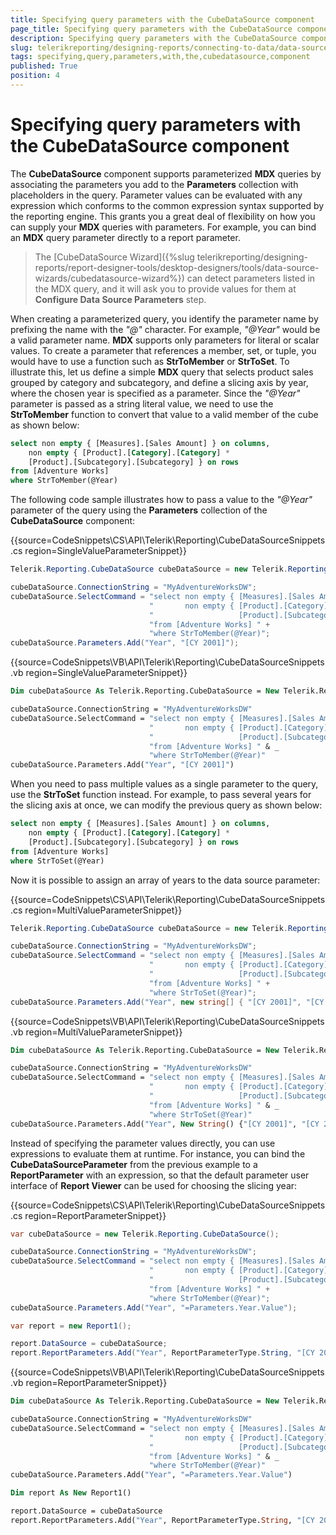 ```yaml
---
title: Specifying query parameters with the CubeDataSource component
page_title: Specifying query parameters with the CubeDataSource component 
description: Specifying query parameters with the CubeDataSource component
slug: telerikreporting/designing-reports/connecting-to-data/data-source-components/cubedatasource-component/specifying-query-parameters-with-the-cubedatasource-component
tags: specifying,query,parameters,with,the,cubedatasource,component
published: True
position: 4
---
```


# Specifying query parameters with the CubeDataSource component

The __CubeDataSource__ component supports parameterized __MDX__ queries by associating the parameters you add to the __Parameters__ collection with placeholders in the query. Parameter values can be evaluated with any expression which conforms to the common expression syntax supported by the reporting engine. This grants you a great deal of flexibility on how you can supply your __MDX__ queries with parameters. For example, you can bind an __MDX__ query parameter directly to a report parameter. 

> The [CubeDataSource Wizard]({%slug telerikreporting/designing-reports/report-designer-tools/desktop-designers/tools/data-source-wizards/cubedatasource-wizard%}) can detect parameters listed in the MDX query, and it will ask you to provide values for them at __Configure Data Source Parameters__ step. 

When creating a parameterized query, you identify the parameter name by prefixing the name with the *"@"* character. For example, *"@Year"*  would be a valid parameter name. __MDX__ supports only parameters for literal or scalar values. To create a parameter that references a member, set, or tuple, you would have to use a function such as __StrToMember__ or __StrToSet__. To illustrate this, let us define a simple __MDX__ query that selects product sales grouped by category and subcategory, and define a slicing axis by year, where the chosen year is specified as a parameter. Since the *"@Year"*  parameter is passed as a string literal value, we need to use the __StrToMember__  function to convert that value to a valid member of the cube as shown below: 
    
````sql
select non empty { [Measures].[Sales Amount] } on columns,
	non empty { [Product].[Category].[Category] *
	[Product].[Subcategory].[Subcategory] } on rows
from [Adventure Works]
where StrToMember(@Year)
````

The following code sample illustrates how to pass a value to the *"@Year"* parameter of the query using the __Parameters__ collection of the __CubeDataSource__ component: 

{{source=CodeSnippets\CS\API\Telerik\Reporting\CubeDataSourceSnippets.cs region=SingleValueParameterSnippet}}
````c#
Telerik.Reporting.CubeDataSource cubeDataSource = new Telerik.Reporting.CubeDataSource();

cubeDataSource.ConnectionString = "MyAdventureWorksDW";
cubeDataSource.SelectCommand = "select non empty { [Measures].[Sales Amount] } on columns, " +
                               "       non empty { [Product].[Category].[Category] * " +
                               "                   [Product].[Subcategory].[Subcategory] } on rows " +
                               "from [Adventure Works] " +
                               "where StrToMember(@Year)";
cubeDataSource.Parameters.Add("Year", "[CY 2001]");
````
{{source=CodeSnippets\VB\API\Telerik\Reporting\CubeDataSourceSnippets.vb region=SingleValueParameterSnippet}}
````vb
Dim cubeDataSource As Telerik.Reporting.CubeDataSource = New Telerik.Reporting.CubeDataSource()

cubeDataSource.ConnectionString = "MyAdventureWorksDW"
cubeDataSource.SelectCommand = "select non empty { [Measures].[Sales Amount] } on columns, " & _
                               "       non empty { [Product].[Category].[Category] * " & _
                               "                   [Product].[Subcategory].[Subcategory] } on rows " & _
                               "from [Adventure Works] " & _
                               "where StrToMember(@Year)"
cubeDataSource.Parameters.Add("Year", "[CY 2001]")
````

When you need to pass multiple values as a single parameter to the query, use the __StrToSet__ function instead. For example, to pass several years for the slicing axis at once, we can modify the previous query as shown below: 
    
````sql
select non empty { [Measures].[Sales Amount] } on columns,
	non empty { [Product].[Category].[Category] *
	[Product].[Subcategory].[Subcategory] } on rows
from [Adventure Works]
where StrToSet(@Year)
````

Now it is possible to assign an array of years to the data source parameter: 

{{source=CodeSnippets\CS\API\Telerik\Reporting\CubeDataSourceSnippets.cs region=MultiValueParameterSnippet}}
````c#
Telerik.Reporting.CubeDataSource cubeDataSource = new Telerik.Reporting.CubeDataSource();

cubeDataSource.ConnectionString = "MyAdventureWorksDW";
cubeDataSource.SelectCommand = "select non empty { [Measures].[Sales Amount] } on columns, " +
                               "       non empty { [Product].[Category].[Category] * " +
                               "                   [Product].[Subcategory].[Subcategory] } on rows " +
                               "from [Adventure Works] " +
                               "where StrToSet(@Year)";
cubeDataSource.Parameters.Add("Year", new string[] { "[CY 2001]", "[CY 2002]" });
````
{{source=CodeSnippets\VB\API\Telerik\Reporting\CubeDataSourceSnippets.vb region=MultiValueParameterSnippet}}
````vb
Dim cubeDataSource As Telerik.Reporting.CubeDataSource = New Telerik.Reporting.CubeDataSource()

cubeDataSource.ConnectionString = "MyAdventureWorksDW"
cubeDataSource.SelectCommand = "select non empty { [Measures].[Sales Amount] } on columns, " & _
                               "       non empty { [Product].[Category].[Category] * " & _
                               "                   [Product].[Subcategory].[Subcategory] } on rows " & _
                               "from [Adventure Works] " & _
                               "where StrToSet(@Year)"
cubeDataSource.Parameters.Add("Year", New String() {"[CY 2001]", "[CY 2002]"})
````

Instead of specifying the parameter values directly, you can use expressions to evaluate them at runtime. For instance, you can bind the __CubeDataSourceParameter__ from the previous example to a __ReportParameter__ with an expression, so that the default parameter user interface of __Report Viewer__ can be used for choosing the slicing year: 

{{source=CodeSnippets\CS\API\Telerik\Reporting\CubeDataSourceSnippets.cs region=ReportParameterSnippet}}
````c#
var cubeDataSource = new Telerik.Reporting.CubeDataSource();

cubeDataSource.ConnectionString = "MyAdventureWorksDW";
cubeDataSource.SelectCommand = "select non empty { [Measures].[Sales Amount] } on columns, " +
                               "       non empty { [Product].[Category].[Category] * " +
                               "                   [Product].[Subcategory].[Subcategory] } on rows " +
                               "from [Adventure Works] " +
                               "where StrToMember(@Year)";
cubeDataSource.Parameters.Add("Year", "=Parameters.Year.Value");

var report = new Report1();

report.DataSource = cubeDataSource;
report.ReportParameters.Add("Year", ReportParameterType.String, "[CY 2001]");
````
{{source=CodeSnippets\VB\API\Telerik\Reporting\CubeDataSourceSnippets.vb region=ReportParameterSnippet}}
````vb
Dim cubeDataSource As Telerik.Reporting.CubeDataSource = New Telerik.Reporting.CubeDataSource()

cubeDataSource.ConnectionString = "MyAdventureWorksDW"
cubeDataSource.SelectCommand = "select non empty { [Measures].[Sales Amount] } on columns, " & _
                               "       non empty { [Product].[Category].[Category] * " & _
                               "                   [Product].[Subcategory].[Subcategory] } on rows " & _
                               "from [Adventure Works] " & _
                               "where StrToMember(@Year)"
cubeDataSource.Parameters.Add("Year", "=Parameters.Year.Value")

Dim report As New Report1()

report.DataSource = cubeDataSource
report.ReportParameters.Add("Year", ReportParameterType.String, "[CY 2001]")
````

